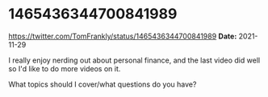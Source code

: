 # 1465436344700841989
https://twitter.com/TomFrankly/status/1465436344700841989
**Date:** 2021-11-29

I really enjoy nerding out about personal finance, and the last video did well so I'd like to do more videos on it.

What topics should I cover/what questions do you have?
